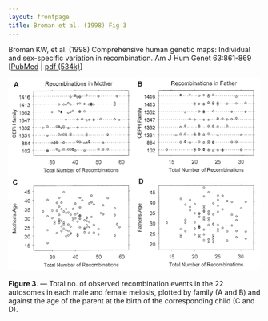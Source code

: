 ```yaml
---
layout: frontpage
title: Broman et al. (1998) Fig 3
---
```


Broman KW, et al. (1998) Comprehensive human genetic maps: Individual
and sex-specific variation in recombination. Am J Hum Genet 63:861-869
\[[PubMed](http://www.ncbi.nlm.nih.gov/pubmed/9718341) |
[pdf (534k)](http://www.biostat.wisc.edu/~kbroman/publications/geneticmaps.pdf)\]

![Broman et al. (1998) Fig 3](../../assets/bigpubpics/geneticmaps_fig3_lg.png)

**Figure 3**. &mdash; Total no. of observed recombination events in the 22
autosomes in each male and female meiosis, plotted by family (A and
B) and against the age of the parent at the birth of the
corresponding child (C and D).
